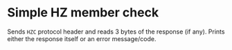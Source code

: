 # Simple HZ member check

Sends `HZC` protocol header and reads 3 bytes of the response (if any). Prints either the response itself or an error message/code.